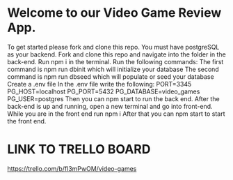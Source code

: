 # Welcome to  our Video Game Review App.
To get started please fork and clone this repo. You must have postgreSQL as your backend.
Fork and clone this repo and navigate into the folder in the back-end.
Run npm i in the terminal.
Run the following commands:
The first command is npm run dbinit which will initialize your database
The second command is npm run dbseed which will populate or seed your database
Create a .env file
In the .env file write the following:
PORT=3345
PG_HOST=localhost
PG_PORT=5432
PG_DATABASE=video_games
PG_USER=postgres
Then you can npm start to run the back end.
After the back-end is up and running, open a new terminal and go into front-end.
While you are in the front end run npm i
After that you can npm start to start the front end.
# LINK TO TRELLO BOARD
https://trello.com/b/fl3mPwOM/video-games
